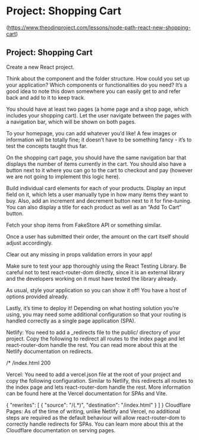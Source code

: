 # Project: Shopping Cart 
(https://www.theodinproject.com/lessons/node-path-react-new-shopping-cart)

## Project: Shopping Cart
Create a new React project.

Think about the component and the folder structure. How could you set up your application? Which components or functionalities do you need? It’s a good idea to note this down somewhere you can easily get to and refer back and add to it to keep track.

You should have at least two pages (a home page and a shop page, which includes your shopping cart). Let the user navigate between the pages with a navigation bar, which will be shown on both pages.

To your homepage, you can add whatever you’d like! A few images or information will be totally fine; it doesn’t have to be something fancy - it’s to test the concepts taught thus far.

On the shopping cart page, you should have the same navigation bar that displays the number of items currently in the cart. You should also have a button next to it where you can go to the cart to checkout and pay (however we are not going to implement this logic here).

Build individual card elements for each of your products. Display an input field on it, which lets a user manually type in how many items they want to buy. Also, add an increment and decrement button next to it for fine-tuning. You can also display a title for each product as well as an “Add To Cart” button.

Fetch your shop items from FakeStore API or something similar.

Once a user has submitted their order, the amount on the cart itself should adjust accordingly.

Clear out any missing in props validation errors in your app!

Make sure to test your app thoroughly using the React Testing Library. Be careful not to test react-router-dom directly, since it is an external library and the developers working on it must have tested the library already.

As usual, style your application so you can show it off! You have a host of options provided already.

Lastly, it’s time to deploy it! Depending on what hosting solution you’re using, you may need some additional configuration so that your routing is handled correctly as a single page application (SPA).

Netlify: You need to add a _redirects file to the public/ directory of your project. Copy the following to redirect all routes to the index page and let react-router-dom handle the rest. You can read more about this at the Netlify documentation on redirects.

/* /index.html 200

Vercel: You need to add a vercel.json file at the root of your project and copy the following configuration. Similar to Netlify, this redirects all routes to the index page and lets react-router-dom handle the rest. More information can be found here at the Vercel documentation for SPAs and Vite.

{
  "rewrites": [
    {
      "source": "/(.*)",
      "destination": "/index.html"
    }
  ]
}
Cloudflare Pages: As of the time of writing, unlike Netlify and Vercel, no additional steps are required as the default behaviour will allow react-router-dom to correctly handle redirects for SPAs. You can learn more about this at the Cloudflare documentation on serving pages.